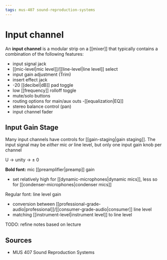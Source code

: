 ```yaml
---
tags: mus-407 sound-reproduction-systems
---
```


# Input channel

An **input channel** is a modular strip on a [[mixer]] that typically contains a combination of the following features:

- input signal jack
- [[mic-level|mic level]]/[[line-level|line level]] select
- input gain adjustment (Trim)
- insert effect jack
- -20 [[decibel|dB]] pad toggle
- low [[frequency]] rolloff toggle
- mute/solo buttons
- routing options for main/aux outs
-[[equalization|EQ]]
- stereo balance control (pan)
- input channel fader

## Input Gain Stage

Many input channels have controls for [[gain-staging|gain staging]]. The input signal may be _either_ mic _or_ line level, but only one input gain knob per channel

U → unity → $\pm$ 0

**Bold font:** mic [[preamplifier|preamp]] gain

- set relatively high for [[dynamic-microphones|dynamic mics]], less so for [[condenser-microphones|condenser mics]]

Regular font: line level gain

- conversion between [[professional-grade-audio|professional]]/[[consumer-grade-audio|consumer]] line level
- matching [[instrument-level|instrument level]] to line level

TODO: refine notes based on lecture

## Sources

- MUS 407 Sound Reproduction Systems
